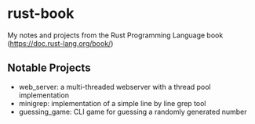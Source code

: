 # rust-book
My notes and projects from the Rust Programming Language book (https://doc.rust-lang.org/book/)

## Notable Projects 
 - web_server: a multi-threaded webserver with a thread pool implementation
 - minigrep: implementation of a simple line by line grep tool
 - guessing_game: CLI game for guessing a randomly generated number

